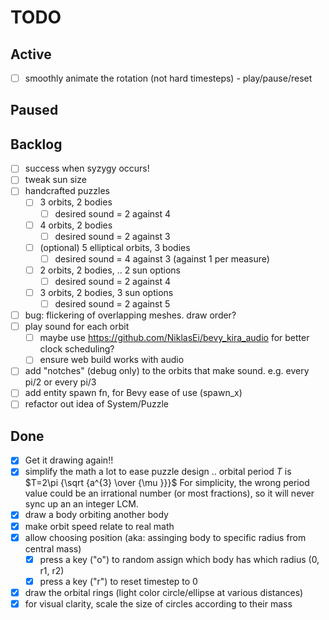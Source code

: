 # TODO

## Active

- [ ] smoothly animate the rotation (not hard timesteps) - play/pause/reset

## Paused

## Backlog

- [ ] success when syzygy occurs!
- [ ] tweak sun size
- [ ] handcrafted puzzles
  - [ ] 3 orbits, 2 bodies
    - [ ] desired sound = 2 against 4
  - [ ] 4 orbits, 2 bodies
    - [ ] desired sound = 2 against 3
  - [ ] (optional) 5 elliptical orbits, 3 bodies
    - [ ] desired sound = 4 against 3 (against 1 per measure)
  - [ ] 2 orbits, 2 bodies, .. 2 sun options
    - [ ] desired sound = 2 against 4
  - [ ] 3 orbits, 2 bodies, 3 sun options
    - [ ] desired sound = 2 against 5
- [ ] bug: flickering of overlapping meshes. draw order?
- [ ] play sound for each orbit
  - [ ] maybe use https://github.com/NiklasEi/bevy_kira_audio for better clock scheduling?
  - [ ] ensure web build works with audio
- [ ] add "notches" (debug only) to the orbits that make sound. e.g. every pi/2 or every pi/3
- [ ] add entity spawn fn, for Bevy ease of use (spawn_x)
- [ ] refactor out idea of System/Puzzle

## Done

- [x] Get it drawing again!!
- [x] simplify the math a lot to ease puzzle design .. orbital period $T$ is $T=2\pi {\sqrt {a^{3} \over {\mu }}}$
      For simplicity, the wrong period value could be an irrational number (or most fractions), so it will never sync up an an integer LCM.
- [x] draw a body orbiting another body
- [x] make orbit speed relate to real math
- [x] allow choosing position (aka: assinging body to specific radius from central mass)
  - [x] press a key ("o") to random assign which body has which radius (0, r1, r2)
  - [x] press a key ("r") to reset timestep to 0
- [x] draw the orbital rings (light color circle/ellipse at various distances)
- [x] for visual clarity, scale the size of circles according to their mass

```

```
